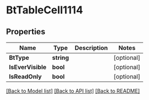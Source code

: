 # BtTableCell1114

## Properties

Name | Type | Description | Notes
------------ | ------------- | ------------- | -------------
**BtType** | **string** |  | [optional] 
**IsEverVisible** | **bool** |  | [optional] 
**IsReadOnly** | **bool** |  | [optional] 

[[Back to Model list]](../README.md#documentation-for-models) [[Back to API list]](../README.md#documentation-for-api-endpoints) [[Back to README]](../README.md)


